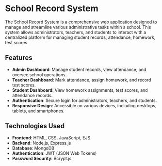 # School Record System

The School Record System is a comprehensive web application designed to manage and streamline various administrative tasks within a school. This system allows administrators, teachers, and students to interact with a centralized platform for managing student records, attendance, homework, test scores.

## Features

- **Admin Dashboard**: Manage student records, view attendance, and oversee school operations.
- **Teacher Dashboard**: Mark attendance, assign homework, and record test scores.
- **Student Dashboard**: View homework assignments, test scores, and attendance records.
- **Authentication**: Secure login for administrators, teachers, and students.
- **Responsive Design**: Accessible on various devices, including desktops, tablets, and smartphones.

## Technologies Used

- **Frontend**: HTML, CSS, JavaScript, EJS
- **Backend**: Node.js, Express.js
- **Database**: MongoDB
- **Authentication**: JWT (JSON Web Tokens)
- **Password Security**: Bcrypt.js
